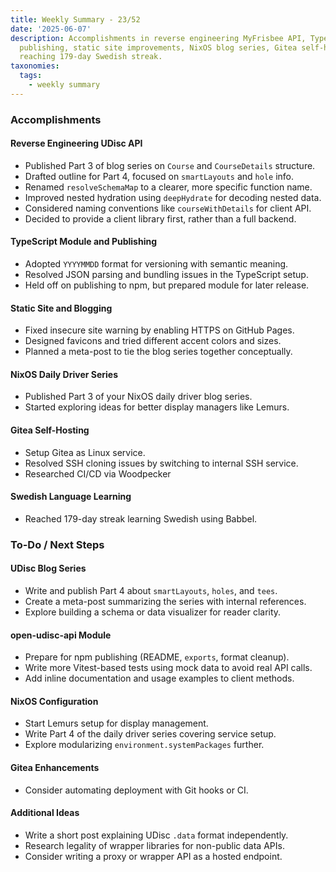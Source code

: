 ```yaml
---
title: Weekly Summary - 23/52
date: '2025-06-07'
description: Accomplishments in reverse engineering MyFrisbee API, TypeScript module
  publishing, static site improvements, NixOS blog series, Gitea self-hosting, and
  reaching 179-day Swedish streak.
taxonomies:
  tags:
    - weekly summary
---
```


### Accomplishments

#### Reverse Engineering UDisc API

- Published Part 3 of blog series on `Course` and `CourseDetails` structure.
- Drafted outline for Part 4, focused on `smartLayouts` and `hole` info.
- Renamed `resolveSchemaMap` to a clearer, more specific function name.
- Improved nested hydration using `deepHydrate` for decoding nested data.
- Considered naming conventions like `courseWithDetails` for client API.
- Decided to provide a client library first, rather than a full backend.

#### TypeScript Module and Publishing

- Adopted `YYYYMMDD` format for versioning with semantic meaning.
- Resolved JSON parsing and bundling issues in the TypeScript setup.
- Held off on publishing to npm, but prepared module for later release.

#### Static Site and Blogging

- Fixed insecure site warning by enabling HTTPS on GitHub Pages.
- Designed favicons and tried different accent colors and sizes.
- Planned a meta-post to tie the blog series together conceptually.

#### NixOS Daily Driver Series

- Published Part 3 of your NixOS daily driver blog series.
- Started exploring ideas for better display managers like Lemurs.

#### Gitea Self-Hosting

- Setup Gitea as Linux service.
- Resolved SSH cloning issues by switching to internal SSH service.
- Researched CI/CD via Woodpecker

#### Swedish Language Learning

- Reached 179-day streak learning Swedish using Babbel.

### To-Do / Next Steps

#### UDisc Blog Series

- Write and publish Part 4 about `smartLayouts`, `holes`, and `tees`.
- Create a meta-post summarizing the series with internal references.
- Explore building a schema or data visualizer for reader clarity.

#### open-udisc-api Module

- Prepare for npm publishing (README, `exports`, format cleanup).
- Write more Vitest-based tests using mock data to avoid real API calls.
- Add inline documentation and usage examples to client methods.

#### NixOS Configuration

- Start Lemurs setup for display management.
- Write Part 4 of the daily driver series covering service setup.
- Explore modularizing `environment.systemPackages` further.

#### Gitea Enhancements

- Consider automating deployment with Git hooks or CI.

#### Additional Ideas

- Write a short post explaining UDisc `.data` format independently.
- Research legality of wrapper libraries for non-public data APIs.
- Consider writing a proxy or wrapper API as a hosted endpoint.

